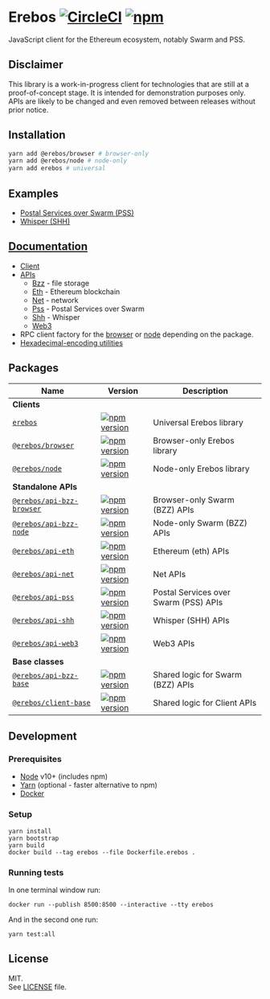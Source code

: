 # Erebos [![CircleCI](https://img.shields.io/circleci/project/github/RedSparr0w/node-csgo-parser.svg)](https://circleci.com/gh/MainframeHQ/erebos) [![npm](https://img.shields.io/npm/v/erebos.svg)](https://www.npmjs.com/package/erebos)

JavaScript client for the Ethereum ecosystem, notably Swarm and PSS.

## Disclaimer

This library is a work-in-progress client for technologies that are still at
a proof-of-concept stage. It is intended for demonstration purposes only.\
APIs are likely to be changed and even removed between releases without prior notice.

## Installation

```sh
yarn add @erebos/browser # browser-only
yarn add @erebos/node # node-only
yarn add erebos # universal
```

## Examples

- [Postal Services over Swarm (PSS)](examples/pss.js)
- [Whisper (SHH)](examples/shh.js)

## [Documentation](docs/)

- [Client](docs/client.md)
- [APIs](docs/api.md)
  - [Bzz](docs/api-bzz.md) - file storage
  - [Eth](docs/api-eth.md) - Ethereum blockchain
  - [Net](docs/api-net.md) - network
  - [Pss](docs/api-pss.md) - Postal Services over Swarm
  - [Shh](docs/api-shh.md) - Whisper
  - [Web3](docs/api-web3.md)
- RPC client factory for the [browser](https://github.com/MainframeHQ/js-tools/tree/master/packages/rpc-browser#rpc-browser) or [node](https://github.com/MainframeHQ/js-tools/tree/master/packages/rpc-node#rpc-node) depending on the package.
- [Hexadecimal-encoding utilities](https://github.com/MainframeHQ/js-tools/tree/master/packages/utils-hex#utils-hex)

## Packages

| Name | Version | Description |
| ---- | ------- | ----------- |
| **Clients**
| [`erebos`](/packages/erebos) | [![npm version](https://img.shields.io/npm/v/erebos.svg)](https://www.npmjs.com/package/erebos) | Universal Erebos library
| [`@erebos/browser`](/packages/browser) | [![npm version](https://img.shields.io/npm/v/@erebos/browser.svg)](https://www.npmjs.com/package/@erebos/browser) | Browser-only Erebos library
| [`@erebos/node`](/packages/node) | [![npm version](https://img.shields.io/npm/v/@erebos/node.svg)](https://www.npmjs.com/package/@erebos/node) | Node-only Erebos library
| **Standalone APIs**
| [`@erebos/api-bzz-browser`](/packages/api-bzz-browser) | [![npm version](https://img.shields.io/npm/v/@erebos/api-bzz-browser.svg)](https://www.npmjs.com/package/@erebos/api-bzz-browser) | Browser-only Swarm (BZZ) APIs
| [`@erebos/api-bzz-node`](/packages/api-bzz-node) | [![npm version](https://img.shields.io/npm/v/@erebos/api-bzz-node.svg)](https://www.npmjs.com/package/@erebos/api-bzz-node) | Node-only Swarm (BZZ) APIs
| [`@erebos/api-eth`](/packages/api-eth) | [![npm version](https://img.shields.io/npm/v/@erebos/api-eth.svg)](https://www.npmjs.com/package/@erebos/api-eth) | Ethereum (eth) APIs
| [`@erebos/api-net`](/packages/api-net) | [![npm version](https://img.shields.io/npm/v/@erebos/api-net.svg)](https://www.npmjs.com/package/@erebos/api-net) | Net APIs
| [`@erebos/api-pss`](/packages/api-pss) | [![npm version](https://img.shields.io/npm/v/@erebos/api-pss.svg)](https://www.npmjs.com/package/@erebos/api-pss) | Postal Services over Swarm (PSS) APIs
| [`@erebos/api-shh`](/packages/api-shh) | [![npm version](https://img.shields.io/npm/v/@erebos/api-shh.svg)](https://www.npmjs.com/package/@erebos/api-shh) | Whisper (SHH) APIs
| [`@erebos/api-web3`](/packages/api-web3) | [![npm version](https://img.shields.io/npm/v/@erebos/api-web3.svg)](https://www.npmjs.com/package/@erebos/api-eth) | Web3 APIs
| **Base classes**
| [`@erebos/api-bzz-base`](/packages/api-bzz-base) | [![npm version](https://img.shields.io/npm/v/@erebos/api-bzz-base.svg)](https://www.npmjs.com/package/@erebos/api-bzz-base) | Shared logic for Swarm (BZZ) APIs
| [`@erebos/client-base`](/packages/client-base) | [![npm version](https://img.shields.io/npm/v/@erebos/client-base.svg)](https://www.npmjs.com/package/@erebos/client-base) | Shared logic for Client APIs

## Development

### Prerequisites

- [Node](https://nodejs.org/en/) v10+ (includes npm)
- [Yarn](https://yarnpkg.com/lang/en/) (optional - faster alternative to npm)
- [Docker](https://www.docker.com/community-edition)

### Setup

```
yarn install
yarn bootstrap
yarn build
docker build --tag erebos --file Dockerfile.erebos .
```

### Running tests

In one terminal window run:

```
docker run --publish 8500:8500 --interactive --tty erebos
```

And in the second one run:

```
yarn test:all
```

## License

MIT.\
See [LICENSE](LICENSE) file.
